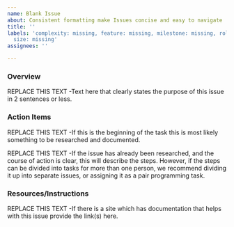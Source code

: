 ```yaml
---
name: Blank Issue
about: Consistent formatting make Issues concise and easy to navigate
title: ''
labels: 'complexity: missing, feature: missing, milestone: missing, role: missing,
  size: missing'
assignees: ''

---
```


### Overview
REPLACE THIS TEXT -Text here that clearly states the purpose of this issue in 2 sentences or less.

### Action Items
REPLACE THIS TEXT -If this is the beginning of the task this is most likely something to be researched and documented.

REPLACE THIS TEXT -If the issue has already been researched, and the course of action is clear, this will describe the steps.  However, if the steps can be divided into tasks for more than one person, we recommend dividing it up into separate issues, or assigning it as a pair programming task.

### Resources/Instructions
REPLACE THIS TEXT -If there is a site which has documentation that helps with this issue provide the link(s) here.
